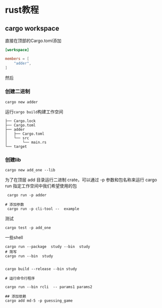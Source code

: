 # rust教程

## cargo workspace
直接在顶部的Cargo.toml添加
```toml
[workspace]

members = [
    "adder",
]


```

然后

### 创建二进制

```shell
cargo new adder
```
运行`cargo build`构建工作空间
```text
├── Cargo.lock
├── Cargo.toml
├── adder
│   ├── Cargo.toml
│   └── src
│       └── main.rs
└── target

```
### 创建lib
```shell
cargo new add_one --lib
```

为了在顶层 add 目录运行二进制 crate，可以通过 -p 参数和包名称来运行 cargo run 指定工作空间中我们希望使用的包
```shell
 cargo run -p adder
 
# 添加参数
 cargo run -p cli-tool --  example

```

测试
```shell
cargo test -p add_one
```

一些shell
```
cargo run --package  study --bin  study
# 简写
cargo run --bin  study


cargo build --release --bin study

# 运行命令行程序

cargo run --bin rcli  -- params1 params2

## 添加依赖
cargo add md-5 -p guessing_game
```
